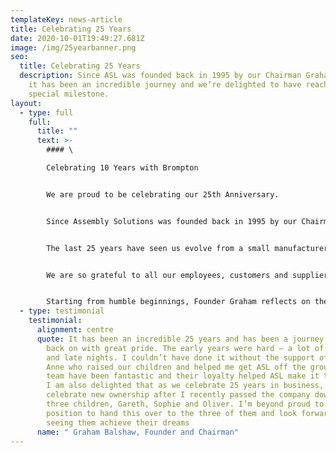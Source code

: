 ```yaml
---
templateKey: news-article
title: Celebrating 25 Years
date: 2020-10-01T19:49:27.681Z
image: /img/25yearbanner.png
seo:
  title: Celebrating 25 Years
  description: Since ASL was founded back in 1995 by our Chairman Graham Balshaw,
    it has been an incredible journey and we’re delighted to have reached this
    special milestone.
layout:
  - type: full
    full:
      title: ""
      text: >-
        #### \

        Celebrating 10 Years with Brompton


        We are proud to be celebrating our 25th Anniversary.


        Since Assembly Solutions was founded back in 1995 by our Chairman Graham Balshaw, it has been an incredible journey and seen us grow into a leading manufacturer with 70 staff and world class customers including Ford, Rolls Royce and Siemens.


        The last 25 years have seen us evolve from a small manufacturer of [wire preparation](www.assembly-solutions.com/wire-preparation) and [cable assemblies](www.assembly-solutions.com/cable-assemblies), into a wider portfolio of products and services including [wiring harnesses](www.assembly-solutions.com/wiring-harness) and [control panels](www.assembly-solutions.com/control-panels). 


        We are so grateful to all our employees, customers and suppliers who have helped us reach this anniversary and we look forward to many more years ahead.


        Starting from humble beginnings, Founder Graham reflects on the journey;
  - type: testimonial
    testimonial:
      alignment: centre
      quote: It has been an incredible 25 years and has been a journey that I look
        back on with great pride. The early years were hard – a lot of long days
        and late nights. I couldn’t have done it without the support of my wife
        Anne who raised our children and helped me get ASL off the ground. The
        team have been fantastic and their loyalty helped ASL make it this far.
        I am also delighted that as we celebrate 25 years in business, we also
        celebrate new ownership after I recently passed the company down to my
        three children, Gareth, Sophie and Oliver. I’m beyond proud to be in a
        position to hand this over to the three of them and look forward to
        seeing them achieve their dreams
      name: " Graham Balshaw, Founder and Chairman"
---
```

